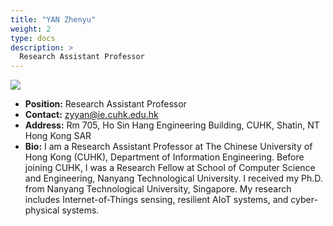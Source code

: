 ```yaml
---
title: "YAN Zhenyu"
weight: 2
type: docs
description: >
  Research Assistant Professor
---
```


<div class="member-photo-frame wk-desk-4 wk-ipadp-4 wk-mobile-12 wk-tab-12">
    <div class=".member-photo-image">
     <img src="/images/members/YAN-Zhenyu.jpg">
    </div>
</div>

 - **Position:** Research Assistant Professor
 - **Contact:** [zyyan@ie.cuhk.edu.hk](zyyan@ie.cuhk.edu.hk)
 - **Address:** Rm 705, Ho Sin Hang Engineering Building, CUHK, Shatin, NT Hong Kong SAR 
 - **Bio:** I am a Research Assistant Professor at The Chinese University of Hong Kong (CUHK), Department of Information Engineering. Before joining CUHK, I was a Research Fellow at School of Computer Science and Engineering, Nanyang Technological University. I received my Ph.D. from Nanyang Technological University, Singapore. My research includes Internet-of-Things sensing, resilient AIoT systems, and cyber-physical systems.